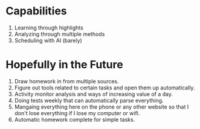 # Capabilities

1. Learning through highlights
2. Analyzing through multiple methods
3. Scheduling with AI (barely)

# Hopefully in the Future

1. Draw homework in from multiple sources.
2. Figure out tools related to certain tasks and open them up automatically.
3. Activity monitor analysis and ways of increasing value of a day.
4. Doing tests weekly that can automatically parse everything. 
5. Mangaing everything here on the phone or any other website so that I don't lose everything if I lose my computer or wifi.
6. Automatic homework complete for simple tasks.